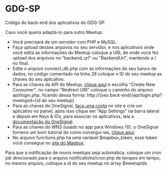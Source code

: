 GDG-SP
=====

Código do back-end dos aplicativos do GDG-SP.

Caso você queira adaptá-lo para outro Meetup:

- Você precisará de um servidor com PHP e MySQL.
- Faça upload desses arquivos no seu servidor, e nos aplicativos onde você edita as informações do Meetup coloque a URL de onde você fez upload dos arquivos no "backend_url" ou "BackendUrl", mantendo a / no final.
- Edite o arquivo connect_db.php com as informações do seu banco de dados, no código comentado na linha 28 coloque o ID do seu meetup as chaves do seu aplicativo:
- Para as chaves da API do Meetup, [clique aqui](https://secure.meetup.com/meetup_api/oauth_consumers/) e escolha "Create New Consumer", no campo "Redirect URI" coloque o caminho do arquivo api/login.php, ficando dessa forma: http://{seu back-end}/api/login.php?meetupid={id do seu meetup}
- Para as chaves do OneSignal, [faça uma conta](https://onesignal.com/) no site e crie um aplicativo no painel, após isso clique em "App Settings" na barra lateral e depois em Keys & IDs, para associar os aplicativos, leia a [documentação do OneSignal](https://documentation.onesignal.com).
- Para as chaves do WNS (usado no app para Windows 10), o OneSignal fornece um bom tutorial de como consegui-las, [clique aqui](https://documentation.onesignal.com/docs/windows-phone-client-sid-secret).
- No arquivo functions.php há uma variável $mapbox_token, esse token você consegue no [site do Mapbox](https://www.mapbox.com/studio/signup/).

Para que a notificação de novos meetups seja automática, coloque um cron job direcionado para o arquivo notifications/cron.php de tempos em tempo, no mesmo arquivo, coloque a id do seu meetup no array $meetupids.